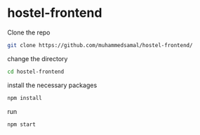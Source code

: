 # hostel-frontend

Clone the repo

```bash
git clone https://github.com/muhammedsamal/hostel-frontend/
```

change the directory
```bash
cd hostel-frontend
```

install the necessary packages
```bash
npm install
```

run 
```bash
npm start
```
